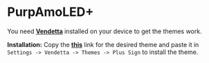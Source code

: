 # PurpAmoLED+
You need **[Vendetta](https://github.com/vendetta-mod/Vendetta#installing)** installed on your device to get the themes work.

**Installation:**
Copy the **[this](https://raw.githubusercontent.com/asboy2035/PurpAmoLED-Plus/main/PurpAMOLED/PurpAMOLED.json)** link for the desired theme and paste it in `Settings -> Vendetta -> Themes -> Plus Sign` to install the theme.
